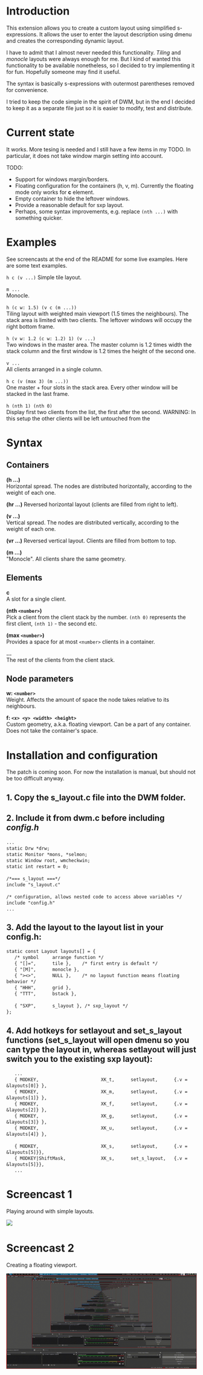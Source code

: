 # Introduction
This extension allows you to create a custom layout using simplified s-expressions.
It allows the user to enter the layout description using dmenu and creates the corresponding dynamic layout.

I have to admit that I almost never needed this functionality. *Tiling* and *monocle* layouts were always enough for me.
But I kind of wanted this functionality to be available nonetheless, so I decided to try implementing it for fun.
Hopefully someone may find it useful.

The syntax is basically s-expressions with outermost parentheses removed for convenience.

I tried to keep the code simple in the spirit of DWM, but in the end I decided to keep it as a separate file just so
it is easier to modify, test and distribute.

# Current state

It works. More tesing is needed and I still have a few items in my TODO. In particular, it does not take window margin
setting into account.

TODO:

- Support for windows margin/borders.
- Floating configuration for the containers (h, v, m). Currently the floating mode only works for **c** element.
- Empty container to hide the leftover windows.
- Provide a reasonable default for sxp layout.
- Perhaps, some syntax improvements, e.g. replace `(nth ...)` with something quicker.

# Examples

See screencasts at the end of the README for some live examples.
Here are some text examples.

`h c (v ...)`
Simple tile layout.

`m ...`  
Monocle.

`h (c w: 1.5) (v c (m ...))`  
Tiling layout with weighted main viewport (1.5 times the neighbours).
The stack area is limited with two clients. The leftover windows will occupy the right bottom frame.

`h (v w: 1.2 (c w: 1.2) 1) (v ...)`  
Two windows in the master area. The master column is 1.2 times width the stack column and the first window is 1.2 times
the height of the second one.

`v ...`  
All clients arranged in a single column.

`h c (v (max 3) (m ...))`  
One master + four slots in the stack area. Every other window will be stacked in the last frame.

`h (nth 1) (nth 0)`  
Display first two clients from the list, the first after the second.
WARNING: In this setup the other clients will be left untouched from the 

# Syntax
## Containers
**(h ...)**  
Horizontal spread.
The nodes are distributed horizontally, according to the weight of each one.

**(hr ...)**
Reversed horizontal layout (clients are filled from right to left).

**(v ...)**  
Vertical spread.
The nodes are distributed vertically, according to the weight of each one.

**(vr ...)**
Reversed vertical layout. Clients are filled from bottom to top.

**(m ...)**  
"Monocle". All clients share the same geometry.

## Elements
**c**  
A slot for a single client. 

**(nth `<number>`)**  
Pick a client from the client stack by the number.
`(nth 0)` represents the first client, `(nth 1)` - the second etc.

**(max `<number>`)**  
Provides a space for at most `<number>` clients in a container.

**...**  
The rest of the clients from the client stack.

## Node parameters
**w: `<number>`**  
Weight. Affects the amount of space the node takes relative to its neighbours.

**f: `<x> <y> <width> <height>`**  
Custom geometry, a.k.a. floating viewport. Can be a part of any container. Does not take the container's space.

# Installation and configuration

The patch is coming soon. For now the installation is manual, but should not be too difficult anyway.

## 1. Copy the s_layout.c file into the DWM folder.
## 2. Include it from dwm.c before including *config.h*
```
...
static Drw *drw;
static Monitor *mons, *selmon;
static Window root, wmcheckwin;
static int restart = 0;

/*=== s_layout ===*/
include "s_layout.c"

/* configuration, allows nested code to access above variables */
include "config.h"
...
```

## 3. Add the layout to the layout list in your config.h:  
```
static const Layout layouts[] = {
   /* symbol     arrange function */
   { "[]=",      tile },    /* first entry is default */
   { "[M]",      monocle },
   { "><>",      NULL },    /* no layout function means floating behavior */
   { "HHH",      grid },
   { "TTT",      bstack },

   { "SXP",      s_layout }, /* sxp_layout */
};
```

## 4. Add hotkeys for setlayout and set_s_layout functions (set_s_layout will open dmenu so you can type the layout in, whereas setlayout will just switch you to the existing sxp layout):
```
   ...
   { MODKEY,                       XK_t,      setlayout,      {.v = &layouts[0]} },
   { MODKEY,                       XK_m,      setlayout,      {.v = &layouts[1]} },
   { MODKEY,                       XK_f,      setlayout,      {.v = &layouts[2]} },
   { MODKEY,                       XK_g,      setlayout,      {.v = &layouts[3]} },
   { MODKEY,                       XK_u,      setlayout,      {.v = &layouts[4]} },

   { MODKEY,                       XK_s,      setlayout,      {.v = &layouts[5]}},
   { MODKEY|ShiftMask,             XK_s,      set_s_layout,   {.v = &layouts[5]}},
   ...
```

# Screencast 1

Playing around with simple layouts.

![](Screencast-1.gif)

# Screencast 2

Creating a floating viewport.

![](Screencast-2.gif)

